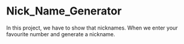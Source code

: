 # Nick_Name_Generator
In this project, we have to show that nicknames. When we enter your favourite number and generate a nickname.
